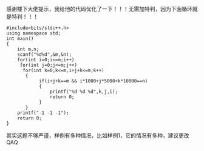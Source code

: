 感谢楼下大佬提示，我给他的代码优化了一下！！！无需加特判，因为下面循环就是特判！！！
```
#include<bits/stdc++.h>
using namespace std;
int main()
{
    int m,n;
    scanf("%d%d",&m,&n);
    for(int i=0;i<=m;i++)
     for(int j=0;j<=m;j++)
      for(int k=0;k<=m,i+j+k<=m;k++)
       {
            if(i+j+k==m && i*1000+j*5000+k*10000==n)
            {
                printf("%d %d %d",k,j,i);
                return 0;   
            }
       }
    printf("-1 -1 -1");
    return 0;
}
```
其实这题不够严谨，样例有多种情况，比如样例1，它的情况有多种，建议更改QAQ